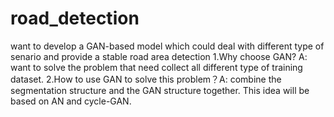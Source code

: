 # road_detection
want to develop a GAN-based model which could deal with different type of senario and provide a stable road area detection
1.Why choose GAN? A: want to solve the problem that need collect all different type of training dataset. 
2.How to use GAN to solve this problem？A: combine the segmentation structure and the GAN structure together. This idea will be based on AN and cycle-GAN.
